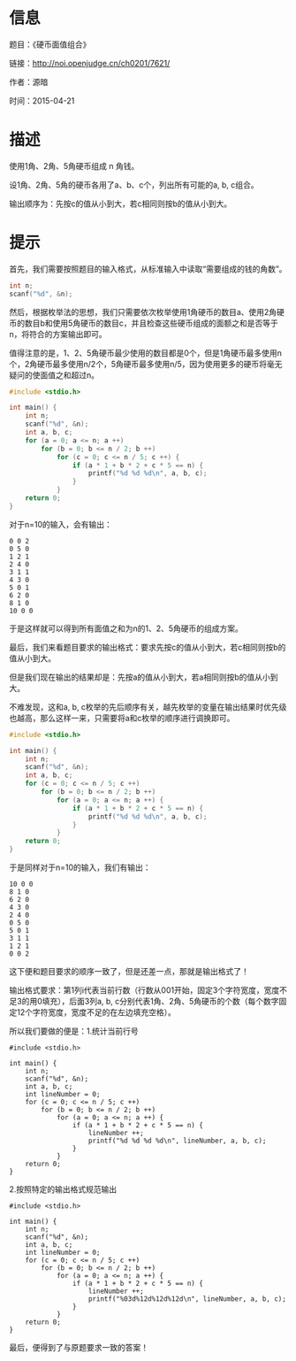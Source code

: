 # 信息
题目：《硬币面值组合》

链接：http://noi.openjudge.cn/ch0201/7621/

作者：源暗

时间：2015-04-21
  
# 描述

使用1角、2角、5角硬币组成 n 角钱。

设1角、2角、5角的硬币各用了a、b、c个，列出所有可能的a, b, c组合。

输出顺序为：先按c的值从小到大，若c相同则按b的值从小到大。

# 提示

首先，我们需要按照题目的输入格式，从标准输入中读取“需要组成的钱的角数”。

```cpp
int n;
scanf("%d", &n);
```

然后，根据枚举法的思想，我们只需要依次枚举使用1角硬币的数目a、使用2角硬币的数目b和使用5角硬币的数目c，并且检查这些硬币组成的面额之和是否等于n，将符合的方案输出即可。

值得注意的是，1、2、5角硬币最少使用的数目都是0个，但是1角硬币最多使用n个，2角硬币最多使用n/2个，5角硬币最多使用n/5，因为使用更多的硬币将毫无疑问的使面值之和超过n。

```cpp
#include <stdio.h>

int main() {
	int n;
	scanf("%d", &n);
	int a, b, c;
	for (a = 0; a <= n; a ++)
		for (b = 0; b <= n / 2; b ++)
			for (c = 0; c <= n / 5; c ++) {
				if (a * 1 + b * 2 + c * 5 == n) {
					printf("%d %d %d\n", a, b, c);
				}
			}
	return 0;
}
```

对于n=10的输入，会有输出：

```
0 0 2
0 5 0
1 2 1
2 4 0
3 1 1
4 3 0
5 0 1
6 2 0
8 1 0
10 0 0
```

于是这样就可以得到所有面值之和为n的1、2、5角硬币的组成方案。

最后，我们来看题目要求的输出格式：要求先按c的值从小到大，若c相同则按b的值从小到大。

但是我们现在输出的结果却是：先按a的值从小到大，若a相同则按b的值从小到大。

不难发现，这和a, b, c枚举的先后顺序有关，越先枚举的变量在输出结果时优先级也越高，那么这样一来，只需要将a和c枚举的顺序进行调换即可。

```cpp
#include <stdio.h>

int main() {
	int n;
	scanf("%d", &n);
	int a, b, c;
	for (c = 0; c <= n / 5; c ++)
		for (b = 0; b <= n / 2; b ++)
			for (a = 0; a <= n; a ++) {
				if (a * 1 + b * 2 + c * 5 == n) {
					printf("%d %d %d\n", a, b, c);
				}
			}
	return 0;
}
```

于是同样对于n=10的输入，我们有输出：

```
10 0 0
8 1 0
6 2 0
4 3 0
2 4 0
0 5 0
5 0 1
3 1 1
1 2 1
0 0 2
```

这下便和题目要求的顺序一致了，但是还差一点，那就是输出格式了！

输出格式要求：第1列i代表当前行数（行数从001开始，固定3个字符宽度，宽度不足3的用0填充），后面3列a, b, c分别代表1角、2角、5角硬币的个数（每个数字固定12个字符宽度，宽度不足的在左边填充空格）。

所以我们要做的便是：1.统计当前行号

```
#include <stdio.h>

int main() {
	int n;
	scanf("%d", &n);
	int a, b, c;
	int lineNumber = 0;
	for (c = 0; c <= n / 5; c ++)
		for (b = 0; b <= n / 2; b ++)
			for (a = 0; a <= n; a ++) {
				if (a * 1 + b * 2 + c * 5 == n) {
					lineNumber ++;
					printf("%d %d %d %d\n", lineNumber, a, b, c);
				}
			}
	return 0;
}
```

2.按照特定的输出格式规范输出

```
#include <stdio.h>

int main() {
	int n;
	scanf("%d", &n);
	int a, b, c;
	int lineNumber = 0;
	for (c = 0; c <= n / 5; c ++)
		for (b = 0; b <= n / 2; b ++)
			for (a = 0; a <= n; a ++) {
				if (a * 1 + b * 2 + c * 5 == n) {
					lineNumber ++;
					printf("%03d%12d%12d%12d\n", lineNumber, a, b, c);
				}
			}
	return 0;
}
```

最后，便得到了与原题要求一致的答案！